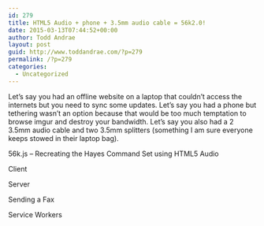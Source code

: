 ```yaml
---
id: 279
title: HTML5 Audio + phone + 3.5mm audio cable = 56k2.0!
date: 2015-03-13T07:44:52+00:00
author: Todd Andrae
layout: post
guid: http://www.toddandrae.com/?p=279
permalink: /?p=279
categories:
  - Uncategorized
---
```

Let&#8217;s say you had an offline website on a laptop that couldn&#8217;t access the internets but you need to sync some updates. Let&#8217;s say you had a phone but tethering wasn&#8217;t an option because that would be too much temptation to browse imgur and destroy your bandwidth. Let&#8217;s say you also had a 2 3.5mm audio cable and two 3.5mm splitters (something I am sure everyone keeps stowed in their laptop bag).

56k.js &#8211; Recreating the Hayes Command Set using HTML5 Audio

Client

Server

Sending a Fax

Service Workers

&nbsp;